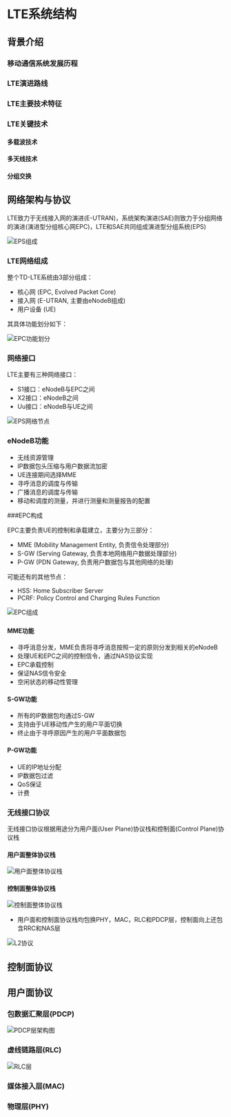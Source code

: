 # LTE系统结构

## 背景介绍

### 移动通信系统发展历程

### LTE演进路线

### LTE主要技术特征

### LTE关键技术

#### 多载波技术

#### 多天线技术

#### 分组交换

## 网络架构与协议

LTE致力于无线接入网的演进(E-UTRAN)，系统架构演进(SAE)则致力于分组网络的演进(演进型分组核心网EPC)，LTE和SAE共同组成演进型分组系统(EPS)

![EPS组成](./img/eps-network.png)

### LTE网络组成

整个TD-LTE系统由3部分组成：

- 核心网 (EPC, Evolved Packet Core)
- 接入网 (E-UTRAN, 主要由eNodeB组成)
- 用户设备 (UE)

其具体功能划分如下：

![EPC功能划分](./img/eps-partition.png)



### 网络接口

LTE主要有三种网络接口：

- S1接口：eNodeB与EPC之间
- X2接口：eNodeB之间
- Uu接口：eNodeB与UE之间

![EPS网络节点](./img/eps-interface.png)



### eNodeB功能

- 无线资源管理
- IP数据包头压缩与用户数据流加密
- UE连接期间选择MME
- 寻呼消息的调度与传输
- 广播消息的调度与传输
- 移动和调度的测量，并进行测量和测量报告的配置



###EPC构成

EPC主要负责UE的控制和承载建立，主要分为三部分：

- MME (Mobility Management Entity, 负责信令处理部分)
- S-GW (Serving Gateway, 负责本地网络用户数据处理部分)
- P-GW (PDN Gateway, 负责用户数据包与其他网络的处理)

可能还有的其他节点：

- HSS: Home Subscriber Server
- PCRF: Policy Control and Charging Rules Function

![EPC组成](./img/epc-partition.png)

### 

#### MME功能

- 寻呼消息分发，MME负责将寻呼消息按照一定的原则分发到相关的eNodeB
- 处理UE和EPC之间的控制信令，通过NAS协议实现
- EPC承载控制
- 保证NAS信令安全
- 空闲状态的移动性管理

#### S-GW功能

- 所有的IP数据包均通过S-GW
- 支持由于UE移动性产生的用户平面切换
- 终止由于寻呼原因产生的用户平面数据包

#### P-GW功能

- UE的IP地址分配
- IP数据包过滤
- QoS保证
- 计费

### 无线接口协议

无线接口协议根据用途分为用户面(User Plane)协议栈和控制面(Control Plane)协议栈

#### 用户面整体协议栈

![用户面整体协议栈](./img/user-plane.png)

#### 控制面整体协议栈

![控制面整体协议栈](./img/control-plane.png)



- 用户面和控制面协议栈均包换PHY，MAC，RLC和PDCP层，控制面向上还包含RRC和NAS层

![L2协议](./img/l2-protocol.png)

## 控制面协议



### 

## 用户面协议

### 包数据汇聚层(PDCP)

![PDCP层架构图](/home/houmin/Documents/503/OpenSDR/docs/img/pdcp-arch.png)

### 虚线链路层(RLC)

![RLC层](/home/houmin/Documents/503/OpenSDR/docs/img/rlc.png)

### 媒体接入层(MAC)

### 物理层(PHY)